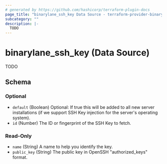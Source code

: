 ```yaml
---
# generated by https://github.com/hashicorp/terraform-plugin-docs
page_title: "binarylane_ssh_key Data Source - terraform-provider-binarylane"
subcategory: ""
description: |-
  TODO
---
```


# binarylane_ssh_key (Data Source)

TODO



<!-- schema generated by tfplugindocs -->
## Schema

### Optional

- `default` (Boolean) Optional: If true this will be added to all new server installations (if we support SSH Key injection for the server's operating system).
- `id` (Number) The ID or fingerprint of the SSH Key to fetch.

### Read-Only

- `name` (String) A name to help you identify the key.
- `public_key` (String) The public key in OpenSSH "authorized_keys" format.
